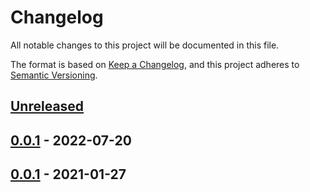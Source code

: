 # Changelog

All notable changes to this project will be documented in this file.

The format is based on [Keep a Changelog](https://keepachangelog.com/en/1.0.0/),
and this project adheres to [Semantic Versioning](https://semver.org/spec/v2.0.0.html).

## [Unreleased]

## [0.0.1] - 2022-07-20

## [0.0.1] - 2021-01-27

[Unreleased]: https://github.com/giantswarm/aws-efs-csi-driver/compare/v0.0.1...HEAD
[0.0.1]: https://github.com/giantswarm/aws-efs-csi-driver/compare/v0.0.1...v0.0.1
[0.0.1]: https://github.com/giantswarm/aws-efs-csi-driver/releases/tag/v0.0.1
